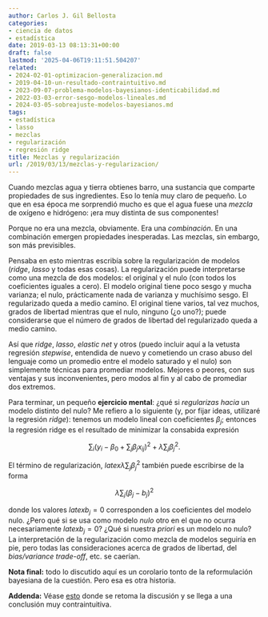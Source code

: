 ```yaml
---
author: Carlos J. Gil Bellosta
categories:
- ciencia de datos
- estadística
date: 2019-03-13 08:13:31+00:00
draft: false
lastmod: '2025-04-06T19:11:51.504207'
related:
- 2024-02-01-optimizacion-generalizacion.md
- 2019-04-10-un-resultado-contraintuitivo.md
- 2023-09-07-problema-modelos-bayesianos-identicabilidad.md
- 2022-03-03-error-sesgo-modelos-lineales.md
- 2024-03-05-sobreajuste-modelos-bayesianos.md
tags:
- estadística
- lasso
- mezclas
- regularización
- regresión ridge
title: Mezclas y regularización
url: /2019/03/13/mezclas-y-regularizacion/
---
```


Cuando mezclas agua y tierra obtienes barro, una sustancia que comparte propiedades de sus ingredientes. Eso lo tenía muy claro de pequeño. Lo que en esa época me sorprendió mucho es que el agua fuese una _mezcla_ de oxígeno e hidrógeno: ¡era muy distinta de sus componentes!

Porque no era una mezcla, obviamente. Era una _combinación_. En una combinación emergen propiedades inesperadas. Las mezclas, sin embargo, son más previsibles.

Pensaba en esto mientras escribía sobre la regularización de modelos (_ridge_, _lasso_ y todas esas cosas). La regularización puede interpretarse como una mezcla de dos modelos: el original y el nulo (con todos los coeficientes iguales a cero). El modelo original tiene poco sesgo y mucha varianza; el nulo, prácticamente nada de varianza y muchísimo sesgo. El regularizado queda a medio camino. El original tiene varios, tal vez muchos, grados de libertad mientras que el nulo, ninguno (¿o uno?); puede considerarse que el  número de grados de libertad del regularizado queda a medio camino.

Así que _ridge_, _lasso_, _elastic net_ y otros (puedo incluir aquí a la vetusta regresión _stepwise_, entendida de nuevo y cometiendo un craso abuso del lenguaje como un promedio entre el modelo saturado y el nulo) son simplemente técnicas para promediar modelos. Mejores o peores,  con sus ventajas y sus inconvenientes, pero modos al fin y al cabo de promediar dos extremos.

Para terminar, un pequeño **ejercicio mental**: ¿qué si _regularizas hacia_ un modelo distinto del nulo? Me refiero a lo siguiente (y, por fijar ideas, utilizaré la regresión _ridge_): tenemos un modelo lineal con coeficientes $\beta_j$; entonces la regresión ridge es el resultado de minimizar la consabida expresión

$$ \sum_i (y_i - \beta_0 + \sum_j \beta_j x_{ij})^2 + \lambda \sum_j \beta_j^2.$$


El término de regularización, $latex \lambda \sum_j \beta_j^2$ también puede escribirse de la forma

$$ \lambda \sum_j (\beta_j - b_j)^2$$

donde los valores $latex b_j = 0$ corresponden a los coeficientes del modelo nulo. ¿Pero qué si se usa como modelo _nulo_ otro en el que no ocurra necesariamente $latex b_j = 0$? ¿Qué si nuestra _priori_ es un modelo no nulo? La interpretación de la regularización como mezcla de modelos seguiría en pie, pero todas las consideraciones acerca de grados de libertad, del _bias/variance trade-off_, etc. se caerían.

**Nota final:** todo lo discutido aquí es un corolario tonto de la reformulación bayesiana de la cuestión. Pero esa es otra historia.

**Addenda:** Véase [esto](http://www.datanalytics.com/2019/04/10/un-resultado-contraintuitivo/) donde se retoma la discusión y se llega a una conclusión muy contraintuitiva.